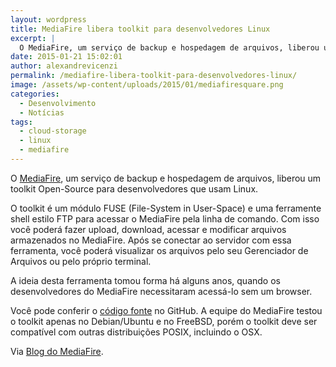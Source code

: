 ```yaml
---
layout: wordpress
title: MediaFire libera toolkit para desenvolvedores Linux
excerpt: |
  O MediaFire, um serviço de backup e hospedagem de arquivos, liberou um toolkit Open-Source para desenvolvedores que usam Linux.
date: 2015-01-21 15:02:01
author: alexandrevicenzi
permalink: /mediafire-libera-toolkit-para-desenvolvedores-linux/
image: /assets/wp-content/uploads/2015/01/mediafiresquare.png
categories:
  - Desenvolvimento
  - Notícias
tags:
  - cloud-storage
  - linux
  - mediafire
---
```


O <a href="https://www.mediafire.com/" target="_blank">MediaFire</a>, um serviço de backup e hospedagem de arquivos, liberou um toolkit Open-Source para desenvolvedores que usam Linux.

O toolkit é um módulo FUSE (File-System in User-Space) e uma ferramente shell estilo FTP para acessar o MediaFire pela linha de comando. Com isso você poderá fazer upload, download, acessar e modificar arquivos armazenados no MediaFire. Após se conectar ao servidor com essa ferramenta, você poderá visualizar os arquivos pelo seu Gerenciador de Arquivos ou pelo próprio terminal.

A ideia desta ferramenta tomou forma há alguns anos, quando os desenvolvedores do MediaFire necessitaram acessá-lo sem um browser.

Você pode conferir o <a href="https://github.com/MediaFire/mediafire-fuse" target="_blank">código fonte</a> no GitHub. A equipe do MediaFire testou o toolkit apenas no Debian/Ubuntu e no FreeBSD, porém o toolkit deve ser compatível com outras distribuições POSIX, incluindo o OSX.

Via <a href="http://blog.mediafire.com/2015/01/linuxtoolkit/" target="_blank">Blog do MediaFire</a>.
